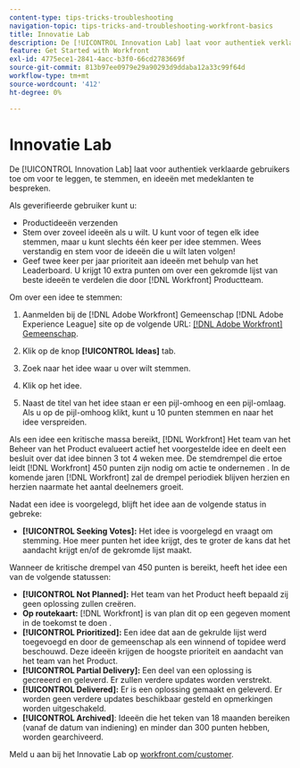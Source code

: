 ```yaml
---
content-type: tips-tricks-troubleshooting
navigation-topic: tips-tricks-and-troubleshooting-workfront-basics
title: Innovatie Lab
description: De [!UICONTROL Innovation Lab] laat voor authentiek verklaarde gebruikers toe om voor te leggen, te stemmen, en ideeën met medeklanten te bespreken.
feature: Get Started with Workfront
exl-id: 4775ece1-2841-4acc-b3f0-66cd2783669f
source-git-commit: 813b97ee0979e29a90293d9ddaba12a33c99f64d
workflow-type: tm+mt
source-wordcount: '412'
ht-degree: 0%

---
```


# Innovatie Lab

De [!UICONTROL Innovation Lab] laat voor authentiek verklaarde gebruikers toe om voor te leggen, te stemmen, en ideeën met medeklanten te bespreken.

Als geverifieerde gebruiker kunt u:

* Productideeën verzenden
* Stem over zoveel ideeën als u wilt. U kunt voor of tegen elk idee stemmen, maar u kunt slechts één keer per idee stemmen. Wees verstandig en stem voor de ideeën die u wilt laten volgen!
* Geef twee keer per jaar prioriteit aan ideeën met behulp van het Leaderboard. U krijgt 10 extra punten om over een gekromde lijst van beste ideeën te verdelen die door [!DNL Workfront] Productteam.

Om over een idee te stemmen:

1. Aanmelden bij de [!DNL Adobe Workfront] Gemeenschap [!DNL Adobe Experience League] site op de volgende URL:  [[!DNL Adobe Workfront] Gemeenschap](https://experienceleaguecommunities.adobe.com/t5/workfront/ct-p/workfront).

1. Klik op de knop **[!UICONTROL Ideas]** tab.

1. Zoek naar het idee waar u over wilt stemmen.
1. Klik op het idee.
1. Naast de titel van het idee staan er een pijl-omhoog en een pijl-omlaag. Als u op de pijl-omhoog klikt, kunt u 10 punten stemmen en naar het idee verspreiden.

Als een idee een kritische massa bereikt, [!DNL Workfront] Het team van het Beheer van het Product evalueert actief het voorgestelde idee en deelt een besluit over dat idee binnen 3 tot 4 weken mee. De stemdrempel die ertoe leidt [!DNL Workfront] 450 punten zijn nodig om actie te ondernemen . In de komende jaren [!DNL Workfront] zal de drempel periodiek blijven herzien en herzien naarmate het aantal deelnemers groeit.

Nadat een idee is voorgelegd, blijft het idee aan de volgende status in gebreke:

* **[!UICONTROL Seeking Votes]:** Het idee is voorgelegd en vraagt om stemming. Hoe meer punten het idee krijgt, des te groter de kans dat het aandacht krijgt en/of de gekromde lijst maakt.

Wanneer de kritische drempel van 450 punten is bereikt, heeft het idee een van de volgende statussen:

* **[!UICONTROL Not Planned]:** Het team van het Product heeft bepaald zij geen oplossing zullen creëren.
* **Op routekaart:** [!DNL Workfront] is van plan dit op een gegeven moment in de toekomst te doen .
* **[!UICONTROL Prioritized]:** Een idee dat aan de gekrulde lijst werd toegevoegd en door de gemeenschap als een winnend of topidee werd beschouwd. Deze ideeën krijgen de hoogste prioriteit en aandacht van het team van het Product.
* **[!UICONTROL Partial Delivery]:** Een deel van een oplossing is gecreeerd en geleverd. Er zullen verdere updates worden verstrekt.
* **[!UICONTROL Delivered]:** Er is een oplossing gemaakt en geleverd. Er worden geen verdere updates beschikbaar gesteld en opmerkingen worden uitgeschakeld.
* **[!UICONTROL Archived]**: Ideeën die het teken van 18 maanden bereiken (vanaf de datum van indiening) en minder dan 300 punten hebben, worden gearchiveerd.

Meld u aan bij het Innovatie Lab op  [workfront.com/customer](https://www.workfront.com/customer).
